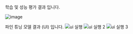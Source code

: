 학습 및 성능 평가 결과 입니다.

![image](https://github.com/user-attachments/assets/fbf3acda-9101-409a-a576-1a765e10113e)




파인 튜닝 모델 결과 (UI) 입니다.
![ui 실행](https://github.com/user-attachments/assets/1bd9624d-e77e-4ad0-9cf3-3d5057deaa84)
![ui 실행 2](https://github.com/user-attachments/assets/38c1cc46-ef41-4c5a-8082-34f87b7c3be8)
![ui 실행 3](https://github.com/user-attachments/assets/aeb566c4-8f34-4459-a570-b14dcf9ec28a)
